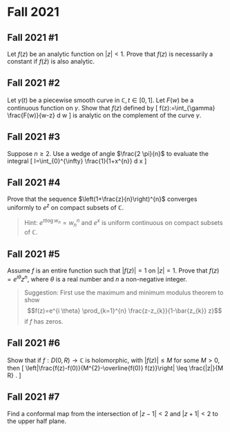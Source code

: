 # Fall 2021

## Fall 2021 #1
Let $f(z)$ be an analytic function on $|z|<1$. Prove that $f(z)$ is necessarily a constant if $f(\bar{z})$ is also analytic.

## Fall 2021 #2 
Let $\gamma(t)$ be a piecewise smooth curve in $\mathbb{C}, t \in[0,1]$. Let $F(w)$ be a continuous function on $\gamma$. Show that $f(z)$ defined by
\[
f(z):=\int_{\gamma} \frac{F(w)}{w-z} d w
\]
is analytic on the complement of the curve $\gamma$.


## Fall 2021 #3
Suppose $n \geq 2$. Use a wedge of angle $\frac{2 \pi}{n}$ to evaluate the integral
\[
I=\int_{0}^{\infty} \frac{1}{1+x^{n}} d x
\]

## Fall 2021 #4 
Prove that the sequence $\left(1+\frac{z}{n}\right)^{n}$ converges uniformly to $e^{z}$ on compact subsets of $\mathbb{C}$. 

> Hint: $e^{\pi \log w_{n}}=w_{n}^{n}$ and $e^{x}$ is uniform continuous on compact subsets of $\mathbb{C}$.


## Fall 2021 #5 
Assume $f$ is an entire function such that $|f(z)|=1$ on $|z|=1$. Prove that $f(z)=e^{i \theta} z^{n}$, where $\theta$ is a real number and $n$ a non-negative integer. 

> Suggestion: First use the maximum and minimum modulus theorem to show $$f(z)=e^{i \theta} \prod_{k=1}^{n} \frac{z-z_{k}}{1-\bar{z_{k}} z}$$ if $f$ has zeros.

## Fall 2021 #6
Show that if $f: D(0, R) \rightarrow \mathbb{C}$ is holomorphic, with $|f(z)| \leq M$ for some $M>0$, then
\[
\left|\frac{f(z)-f(0)}{M^{2}-\overline{f(0)} f(z)}\right| \leq \frac{|z|}{M R} .
\]

## Fall 2021 #7 
Find a conformal map from the intersection of $|z-1|<2$ and $|z+1|<2$ to the upper half plane.
